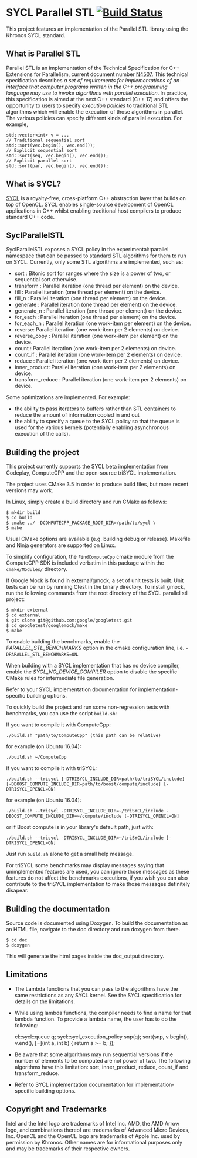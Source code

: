 SYCL Parallel STL [![Build Status](https://travis-ci.org/KhronosGroup/SyclParallelSTL.svg?branch=master)](https://travis-ci.org/KhronosGroup/SyclParallelSTL)
==============================

This project features an implementation of the Parallel STL library
using the Khronos SYCL standard.

What is Parallel STL
-----------------------

Parallel STL is an implementation of the Technical Specification for C++
Extensions for Parallelism, current document number
[N4507](http://www.open-std.org/jtc1/sc22/wg21/docs/papers/2015/n4507.pdf).
This technical specification describes _a set of requirements for
implementations of an interface that computer programs written in the
C++ programming language may use to invoke algorithms with parallel
execution_.
In practice, this specification is aimed at the next C++ standard (C++ 17) and
offers the opportunity to users to specify _execution policies_ to
traditional STL algorithms which will enable the execution of
those algorithms in parallel.
The various policies can specify different kinds of parallel execution.
For example,

    std::vector<int> v = ...
    // Traditional sequential sort
    std::sort(vec.begin(), vec.end());
    // Explicit sequential sort
    std::sort(seq, vec.begin(), vec.end());
    // Explicit parallel sort
    std::sort(par, vec.begin(), vec.end());


What is SYCL?
----------------------

[SYCL](https://www.khronos.org/opencl/sycl) is a royalty-free,
cross-platform C++ abstraction layer that builds on top of OpenCL.
SYCL enables single-source development of OpenCL applications in C++ whilst
enabling traditional host compilers to produce standard C++ code.

SyclParallelSTL
---------------------

SyclParallelSTL exposes a SYCL policy in the experimental::parallel namespace
that can be passed to standard STL algorithms for them to run on SYCL.
Currently, only some STL algorithms are implemented, such as:

* sort : Bitonic sort for ranges where the size is a power of two, or sequential
  sort otherwise.
* transform : Parallel iteration (one thread per element) on the device.
* fill : Parallel iteration (one thread per element) on the device.
* fill\_n : Parallel iteration (one thread per element) on the device.
* generate : Parallel iteration (one thread per element) on the device.
* generate\_n : Parallel iteration (one thread per element) on the device.
* for\_each  : Parallel iteration (one thread per element) on the device.
* for\_each\_n : Parallel iteration (one work-item per element) on the device.
* reverse: Parallel iteration (one work-item per 2 elements) on device.
* reverse\_copy : Parallel iteration (one work-item per element) on the device.
* count : Parallel iteration (one work-item per 2 elements) on device.
* count\_if : Parallel iteration (one work-item per 2 elements) on device.
* reduce : Parallel iteration (one work-item per 2 elements) on device.
* inner\_product: Parallel iteration (one work-item per 2 elements) on device.
* transform\_reduce : Parallel iteration (one work-item per 2 elements) on device.

Some optimizations are implemented. For example:

* the ability to pass iterators to buffers rather than STL containers to reduce
the amount of information copied in and out
* the ability to specify a queue to the SYCL policy so that the queue is used
for the various kernels (potentially enabling asynchronous execution of the calls).

Building the project
----------------------

This project currently supports the SYCL beta implementation from Codeplay,
ComputeCPP and the open-source triSYCL implementation.

The project uses CMake 3.5 in order to produce build files,
but more recent versions may work.

In Linux, simply create a build directory and run CMake as follows:

    $ mkdir build
    $ cd build
    $ cmake ../ -DCOMPUTECPP_PACKAGE_ROOT_DIR=/path/to/sycl \
    $ make

Usual CMake options are available (e.g. building debug or release).
Makefile and Ninja generators are supported on Linux.

To simplify configuration, the `FindComputeCpp` cmake module from the ComputeCPP
SDK is included verbatim in this package within the `cmake/Modules/` directory.

If Google Mock is found in external/gmock, a set of unit tests is built.
Unit tests can be run by running Ctest in the binary directory. To install
gmock, run the following commands from the root directory of the SYCL parallel
stl project:

    $ mkdir external
    $ cd external
    $ git clone git@github.com:google/googletest.git
    $ cd googletest/googlemock/make
    $ make

To enable building the benchmarks, enable the *PARALLEL_STL_BENCHMARKS* option
in the cmake configuration line, i.e. `-DPARALLEL_STL_BENCHMARKS=ON`.

When building with a SYCL implementation that has no device compiler,
enable the *SYCL_NO_DEVICE_COMPILER* option to disable the specific
CMake rules for intermediate file generation.

Refer to your SYCL implementation documentation for
implementation-specific building options.

To quickly build the project and run some non-regression tests with
benchmarks, you can use the script `build.sh`:

If you want to compile it with ComputeCpp:

    ./build.sh "path/to/ComputeCpp" (this path can be relative)

for example (on Ubuntu 16.04):

    ./build.sh ~/ComputeCpp

If you want to compile it with triSYCL:

    ./build.sh --trisycl [-DTRISYCL_INCLUDE_DIR=path/to/triSYCL/include] [-DBOOST_COMPUTE_INCLUDE_DIR=path/to/boost/compute/include] [-DTRISYCL_OPENCL=ON]
for example (on Ubuntu 16.04):

    ./build.sh --trisycl -DTRISYCL_INCLUDE_DIR=~/triSYCL/include -DBOOST_COMPUTE_INCLUDE_DIR=~/compute/include [-DTRISYCL_OPENCL=ON]

or if Boost compute is in your library's default path, just with:

    ./build.sh --trisycl -DTRISYCL_INCLUDE_DIR=~/triSYCL/include [-DTRISYCL_OPENCL=ON]


Just run `build.sh` alone to get a small help message.

For triSYCL some benchmarks may display messages saying that unimplemented
features are used, you can ignore those messages as these features do not affect
the benchmarks executions, if you wish you can also contribute to the triSYCL
implementation to make those messages definitely disapear.

Building the documentation
----------------------------

Source code is documented using Doxygen.
To build the documentation as an HTML file, navigate to the doc
directory and run doxygen from there.

    $ cd doc
    $ doxygen

This will generate the html pages inside the doc\_output directory.

Limitations
------------

* The Lambda functions that you can pass to the algorithms have the same
restrictions as any SYCL kernel. See the SYCL specification for details
on the limitations.

* While using lambda functions, the compiler needs to find a name for that lambda
function. To provide a lambda name, the user has to do the following:

    cl::sycl::queue q;
    sycl::sycl_execution_policy<class SortAlgorithm3> snp(q);
    sort(snp, v.begin(), v.end(), [=](int a, int b) { return a >= b; });

* Be aware that some algorithms may run sequential versions if the number of
elements to be computed are not power of two. The following algorithms have
this limitation: sort, inner_product, reduce, count_if and transform_reduce.

* Refer to SYCL implementation documentation for implementation-specific
building options.

Copyright and Trademarks
------------------------

Intel and the Intel logo are trademarks of Intel Inc. AMD, the AMD Arrow
logo, and combinations thereof are trademarks of Advanced Micro Devices, Inc.
OpenCL and the OpenCL logo are trademarks of Apple Inc. used by permission by
Khronos. Other names are for informational purposes only and may be trademarks
of their respective owners.
